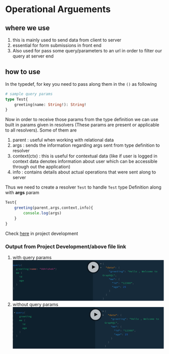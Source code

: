 # Operational Arguements

## where we use

1. this is mainly used to send data from client to server
2. essential for form submissions in front end
3. Also used for pass some query/parameters to an url in order to filter our query at server end

## how to use

In the typedef, for key you need to pass along them in the `()` as following

``` graphql
# sample query params
type Test{
    greeting(name: String!): String!
}
```

Now in order to receive those params from the type definition we can use built in params given in resolvers (These params are present or applicable to all resolvers). Some of them are

1. parent : useful when working with relational data
2. args : sends the information regarding args sent from type definition to resolver
3. context(ctx) : this is useful for contextual data (like if user is logged in context data denotes information about user which can be accessible through out the application)
4. info : contains details about actual operations that were sent along to server

Thus we need to create a resolver `Test` to handle `Test` type Definition along with **args** param

```javascript
Test{
    greeting(parent,args,context,info){
        console.log(args)
    }
}
```

Check [here](graphql-course/graphql-basics/src/index.js) in project development

### Output from Project Development/above file link

1. with query params <br>
!['with params'](2021-07-26-05-44-54.png)
1. without query params <br>
!['without params'](2021-07-26-05-45-52.png)